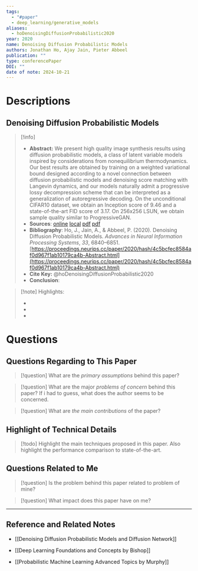 ```yaml
---
tags:
  - "#paper"
  - deep_learning/generative_models
aliases:
  - hoDenoisingDiffusionProbabilistic2020
year: 2020
name: Denoising Diffusion Probabilistic Models
authors: Jonathan Ho, Ajay Jain, Pieter Abbeel
publication: ""
type: conferencePaper
DOI: ""
date of note: 2024-10-21
---
```

# Descriptions

## Denoising Diffusion Probabilistic Models 
> [!info] 
> - **Abstract:** We present high quality image synthesis results using diffusion probabilistic models, a class of latent variable models inspired by considerations from nonequilibrium thermodynamics. Our best results are obtained by training on a weighted variational bound designed according to a novel connection between diffusion probabilistic models and denoising score matching with Langevin dynamics, and our models naturally admit a progressive lossy decompression scheme that can be interpreted as a generalization of autoregressive decoding. On the unconditional CIFAR10 dataset, we obtain an Inception score of 9.46 and a state-of-the-art FID score of 3.17. On 256x256 LSUN, we obtain sample quality similar to ProgressiveGAN. 
> - **Sources**: [online](http://zotero.org/users/13492210/items/SUHW7Y8U) [local](zotero://select/library/items/SUHW7Y8U) [pdf](file:////home/lukexie/Documents/Papers/storage/9GVCE3U8/Ho%20et%20al.%20-%202020%20-%20Denoising%20Diffusion%20Probabilistic%20Models.pdf)  [pdf](file:////home/lukexie/Documents/Papers/storage/9F4TKKRM/NeurIPS-2020-denoising-diffusion-probabilistic-models-Supplemental.pdf) 
> - **Bibliography**: Ho, J., Jain, A., & Abbeel, P. (2020). Denoising Diffusion Probabilistic Models. _Advances in Neural Information Processing Systems_, _33_, 6840–6851. [https://proceedings.neurips.cc/paper/2020/hash/4c5bcfec8584af0d967f1ab10179ca4b-Abstract.html](https://proceedings.neurips.cc/paper/2020/hash/4c5bcfec8584af0d967f1ab10179ca4b-Abstract.html)
> - **Cite Key:** @hoDenoisingDiffusionProbabilistic2020 
> - **Conclusion**:


>[!note] Highlights:
>
>-
>-
>-



# Questions
## Questions Regarding to This Paper


>[!question] 
>What are the *primary assumptions* behind this paper?



>[!question]
>What are the major *problems of concern* behind this paper? If i had to guess, what does the author seems to be concerned. 




>[!question]
>What are *the main contributions* of the paper?



## Highlight of Technical Details


>[!todo]
>Highlight the main techniques proposed in this paper. Also highlight the performance comparison to state-of-the-art.



## Questions Related to Me


> [!question] 
> Is the problem behind this paper related to problem of mine?



> [!question] 
> What impact does this paper have on me?




----

## Reference and Related Notes


- [[Denoising Diffusion Probabilistic Models and Diffusion Network]]

- [[Deep Learning Foundations and Concepts by Bishop]]
- [[Probabilistic Machine Learning Advanced Topics by Murphy]]